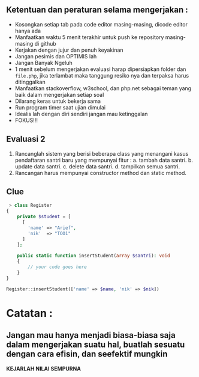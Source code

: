 ## Ketentuan dan peraturan selama mengerjakan :

* Kosongkan setiap tab pada code editor masing-masing, dicode editor hanya ada
* Manfaatkan waktu 5 menit terakhir untuk push ke repository masing-masing di github
* Kerjakan dengan jujur dan penuh keyakinan
* Jangan pesimis dan OPTIMIS lah
* Jangan Banyak Ngeluh
* 1 menit sebelum mengerjakan evaluasi harap dipersiapkan folder dan `file.php`, jika terlambat maka tanggung resiko nya dan terpaksa harus ditinggalkan
* Manfaatkan stackoverflow, w3school, dan php.net sebagai teman yang baik dalam mengerjakan setiap soal
* Dilarang keras untuk bekerja sama
* Run program timer saat ujian dimulai
* Idealis lah dengan diri sendiri jangan mau ketinggalan
* FOKUS!!!

## Evaluasi 2

1. Rancanglah sistem yang berisi beberapa class yang menangani kasus pendaftaran santri baru yang mempunyai fitur :
 a. tambah data santri.
 b. update data santri.
 c. delete data santri.
 d. tampilkan semua santri.
2. Rancangan harus mempunyai constructor method dan static method.

## Clue

```php
 > class Register
{
    private $student = [
      [
        'name' => "Arief",
        'nik'  => "TOO1"
      ]
    ];
    
    public static function insertStudent(array $santri): void
    {
        // your code goes here
    }
}

Register::insertStudent(['name' => $name, 'nik' => $nik])
```

# Catatan :

## Jangan mau hanya menjadi biasa-biasa saja dalam mengerjakan suatu hal, buatlah sesuatu dengan cara efisin, dan seefektif mungkin

**KEJARLAH NILAI SEMPURNA**